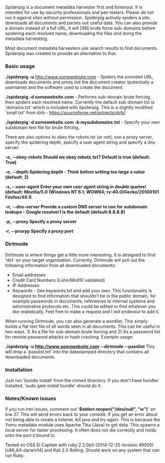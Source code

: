 Spiderpig is a document metadata harvester first and foremost. It is intended for use by security professionals and pen testers. Please do not run it against sites without permission.
Spiderpig actively spiders a site, downloads all documents and parses out useful data. You can also provide a domain instead of a full URL, it will DNS brute force sub-domains before spidering each resolved name, downloading the files and doing the metadata harvesting.

Most document metadata harvesters use search results to find documents. Spiderpig was created to provide an alternative to that.

### Basic usage

**./spiderpig -u** http://www.somewebsite.com  - Spiders the provided URL, downloads documents and prints out the document creator (potentially a username) and the software used to create the document.

**./spiderpig -d somewebsite.com** - Performs sub-domain brute forcing, then spiders each resolved name. Currently the default sub-domain list is 'domains.txt' which is included with Spiderpig. This is a slightly modified 'small.txt' from dirb - https://sourceforge.net/projects/dirb/

**./spiderpig -d somewebsite.com -b mysubdomains.txt** - Specify your own subdomain text file for brute forcing.

There are also options to obey the robots.txt (or not), use a proxy server, specify the spidering depth, specify a user agent string and specify a dns server:

**-o, --obey-robots    Should we obey robots.txt? Default is true (default: True)**

**-e, --depth        Spidering depth - Think before setting too large a value (default: 2)**

**-s, --user-agent     Enter your own user agent string in double quotes!
 (default: Mozilla/5.0 (Windows NT 6.1; WOW64; rv:40.0)Gecko/20100101 Firefox/40.1)**
 
**-n, --dns-server     Provide a custom DNS server to use for subdomain lookups - Google resolver1 is the default (default:8.8.8.8)**

**-p, --proxy              Specify a proxy server**

**-r, --proxyp             Specify a proxy port**




### Dirtmode

Dirtmode is where things get a little more interesting. It is designed to find 'dirt' on your target organisation.
Currently, Dirtmode will pull out the following information from all downloaded documents:

- Email addresses
- Credit Card Numbers (Luhn/Mod10 validated)
- IP Addresses
- Keywords - See keywords.txt and add your own. This functionality is designed to find information that shouldn't be in the public domain, for example passwords in documents, references to internal systems and administrative protocols etc. This could be edited to find whatever you like realistically. Feel free to make a request and I will endevour to add it.

When running Dirtmode, you can also generate a wordlist. This simply builds a flat text file of all words seen in all documents. This can be useful in two ways. 1) As a file for sub-domain brute forcing and 2) As a password list for remote password attacks or hash cracking. Example usage:

**./spiderpig -u http://www.somewebsite.com --dirtmode --passlist**
This will drop a 'passlist.txt' into the datestamped directory that contains all downloaded documents.

### Installation
Just run 'bundle install' from the cloned directory.
If you don't have bundler installed, 'sudo gem install bundle' should do it.

### Notes/Known issues
If you run into issues, comment out '**$stderr.reopen("/dev/null", "w")**' on line 27. This will send errors back to your console.
If you get an error about not being able to create a listener, kill java and try again. This is because the Yomu metadata module uses Apache Tika (Java) to get data. This spawns a local server for faster processing. It often does not die correctly and holds onto the port it bound to.

Tested on OSX El Capitan with ruby 2.2.0p0 (2014-12-25 revision 49005) [x86_64-darwin14] and Kali 2.0 Rolling. Should work on any system that can run Ruby.
